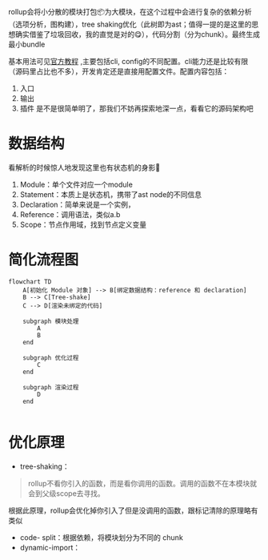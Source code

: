 rollup会将小分散的模块打包📦为大模块，在这个过程中会进行复杂的依赖分析（选项分析，图构建），tree shaking优化（此树即为ast；值得一提的是这里的思想确实借鉴了垃圾回收，我的直觉是对的😋），代码分割（分为chunk）。最终生成最小bundle

基本用法可见[官方教程](https://www.rollupjs.com/tutorial/) ,主要包括cli, config的不同配置。cli能力还是比较有限（源码里占比也不多），开发肯定还是直接用配置文件。配置内容包括：

1. 入口
2. 输出
3. 插件
   是不是很简单明了，那我们不妨再探索地深一点，看看它的源码架构吧

# 数据结构

看解析的时候惊人地发现这里也有状态机的身影👀

1. Module：单个文件对应一个module
2. Statement：本质上是状态机，携带了ast node的不同信息
3. Declaration：简单来说是一个实例，
4. Reference：调用语法，类似a.b
5. Scope：节点作用域，找到节点定义变量

# 简化流程图

```mermaid
flowchart TD
    A[初始化 Module 对象] --> B[绑定数据结构：reference 和 declaration]
    B --> C[Tree-shake]
    C --> D[渲染未绑定的代码]

    subgraph 模块处理
        A
        B
    end

    subgraph 优化过程
        C
    end

    subgraph 渲染过程
        D
    end


```

# 优化原理

- tree-shaking：

> rollup不看你引入的函数，而是看你调用的函数。调用的函数不在本模块就会到父级scope去寻找。

根据此原理，rollup会优化掉你引入了但是没调用的函数，跟标记清除的原理略有类似

- code- split：根据依赖，将模块划分为不同的 chunk
- dynamic-import：
